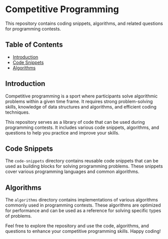 # Competitive Programming

This repository contains coding snippets, algorithms, and related questions for programming contests.

## Table of Contents

- [Introduction](#introduction)
- [Code Snippets](#code-snippets)
- [Algorithms](#algorithms)

## Introduction

Competitive programming is a sport where participants solve algorithmic problems within a given time frame. It requires strong problem-solving skills, knowledge of data structures and algorithms, and efficient coding techniques.

This repository serves as a library of code that can be used during programming contests. It includes various code snippets, algorithms, and questions to help you practice and improve your skills.

## Code Snippets

The `code-snippets` directory contains reusable code snippets that can be used as building blocks for solving programming problems. These snippets cover various programming languages and common algorithms.

## Algorithms

The `algorithms` directory contains implementations of various algorithms commonly used in programming contests. These algorithms are optimized for performance and can be used as a reference for solving specific types of problems.

Feel free to explore the repository and use the code, algorithms, and questions to enhance your competitive programming skills. Happy coding!
